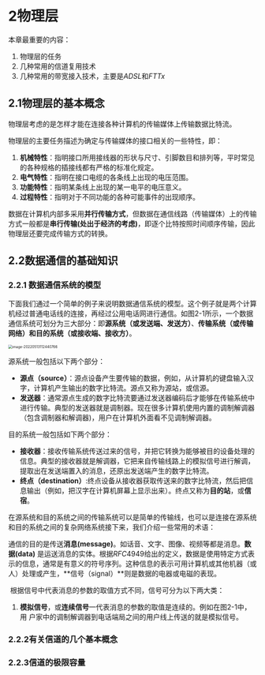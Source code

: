# 2物理层

本章最重要的内容：

1. 物理层的任务
2. 几种常用的信道复用技术
3. 几种常用的带宽接入技术，主要是$ADSL$和$FTTx$



## 2.1物理层的基本概念

物理层考虑的是怎样才能在连接各种计算机的传输媒体上传输数据比特流。

物理层的主要任务描述为确定与传输媒体的接口相关的一些特性，即：

1. **机械特性**：指明接口所用接线器的形状与尺寸、引脚数目和排列等，平时常见的各种规格的插接线都有严格的标准化规定。
2. **电气特性**：指明在接口电缆的各条线上出现的电压范围。
3. **功能特性**：指明某条线上出现的某一电平的电压意义。
4. **过程特性**：指明对于不同功能的各种可能事件的出现顺序。

​	数据在计算机内部多采用**并行传输方式**，但数据在通信线路（传输媒体）上的传输方式一般都是**串行传输(处出于经济的考虑)**，即逐个比特按照时间顺序传输，因此物理层还要完成传输方式的转换。



## 2.2数据通信的基础知识

### 2.2.1 数据通信系统的模型

​	下面我们通过一个简单的例子来说明数据通信系统的模型。这个例子就是两个计算机经过普通电话线的连接，再经过公用电话网进行通信。如图2-1所示，一个数据通信系统可划分为三大部分：即**源系统（或发送端、发送方）**、**传输系统（或传输网络）**和**目的系统（或接收端、接收方）**。

<img src="C:\Users\sheny\AppData\Roaming\Typora\typora-user-images\image-20220513112440766.png" alt="image-20220513112440766" style="zoom:50%;" />

源系统一般包括以下两个部分：

* **源点（source）**：源点设备产生要传输的数据，例如，从计算机的键盘输入汉字，计算机产生输出的数字比特流。源点又称为源站，或信源。
* **发送器**：通常源点生成的数字比特流要通过发送器编码后才能够在传输系统中进行传输。典型的发送器就是调制器。现在很多计算机使用内置的调制解调器（包含调制器和解调器)，用户在计算机外面看不见调制解调器。

目的系统一般包括如下两个部分：

* **接收器**：接收传输系统传送过来的信号，并把它转换为能够被目的设备处理的信息。典型的接收器就是解调器，它把来自传输线路上的模拟信号进行解调，提取出在发送端置入的消息，还原出发送端产生的数字比特流。
* **终点（destination）**:终点设备从接收器获取传送来的数字比特流，然后把信息输出（例如，把汉字在计算机屏幕上显示出来）。终点又称为**目的站**，或**信宿**。

​	在源系统和目的系统之间的传输系统可以是简单的传输线，也可以是连接在源系统和目的系统之间的复杂网络系统接下来，我们介绍一些常用的术语：

​	通信的目的是传送**消息(message)**。如话音、文字、图像、视频等都是消息。**数据(data)**
是运送消息的实体。根据$RFC4949$给出的定义，数据是使用特定方式表示的信息，通常是有意义的符号序列。这种信息的表示可用计算机或其他机器（或人）处理或产生，**信号（signal）**则是数据的电器或电磁的表现。

​	根据信号中代表消息的参数的取值方式不同，信号可分为以下两大类：

1. **模拟信号**，或**连续信号**一代表消息的参数的取值是连续的。例如在图2-1中，用
   户家中的调制解调器到电话端局之间的用户线上传送的就是模拟信号。



### 2.2.2有关信道的几个基本概念

### 2.2.3信道的极限容量

